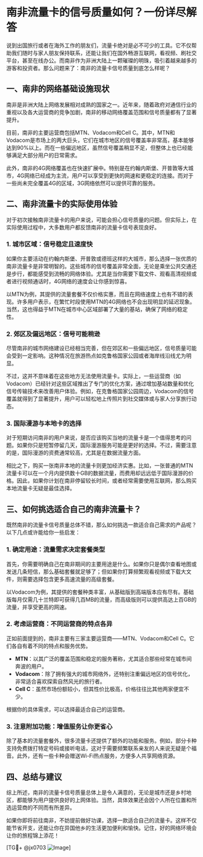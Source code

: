 # 南非流量卡的信号质量如何？一份详尽解答

说到出国旅行或者在海外工作的朋友们，流量卡绝对是必不可少的工具。它不仅帮助我们随时与家人朋友保持联系，还能让我们在国外畅游互联网，看视频、刷社交平台，甚至在线办公。而南非作为非洲大陆上一颗璀璨的明珠，吸引着越来越多的游客和投资者。那么问题来了：南非的流量卡信号质量到底怎么样呢？

## 一、南非的网络基础设施现状

南非是非洲大陆上网络发展相对成熟的国家之一。近年来，随着政府对通信行业的重视以及各大运营商的竞争加剧，南非的移动网络覆盖范围和信号质量都有了显著提升。

目前，南非的主要运营商包括MTN、Vodacom和Cell C。其中，MTN和Vodacom是市场上的两大巨头，它们在城市地区的信号覆盖率非常高，基本能够达到90%以上。而在一些偏远地区，虽然信号覆盖稍显不足，但整体上也已经能够满足大部分用户的日常需求。

此外，南非的4G网络覆盖也在快速扩展中。特别是在约翰内斯堡、开普敦等大城市，4G网络已经成为主流，用户可以享受到更快的网速和更稳定的连接。而对于一些尚未完全覆盖4G的区域，3G网络依然可以提供可靠的服务。

## 二、南非流量卡的实际使用体验

对于初次接触南非流量卡的用户来说，可能会担心信号质量的问题。但实际上，在实际使用过程中，大多数用户都反馈南非的流量卡信号表现良好。

### 1. 城市区域：信号稳定且速度快

如果你主要活动在约翰内斯堡、开普敦或德班这样的大城市，那么选择一张优质的南非流量卡是非常明智的。这些城市的信号覆盖非常全面，无论是乘坐公共交通还是步行，都能感受到流畅的网络体验。尤其是当你需要下载文件、观看高清视频或者进行视频通话时，4G网络的速度会让你感到惊喜。

以MTN为例，其提供的流量套餐不仅价格实惠，而且在网络速度上也有不错的表现。许多用户表示，在繁忙时段使用MTN的4G网络也不会出现明显的延迟现象。当然，这也得益于MTN在城市中心区域部署了大量的基站，确保了网络的稳定性。

### 2. 郊区及偏远地区：信号可能稍逊

尽管南非的城市网络建设已经相当完善，但在郊区和一些偏远地区，信号质量可能会受到一定影响。这种情况在旅游热点如克鲁格国家公园或者海岸线沿线尤为明显。

不过，这并不意味着在这些地方无法使用流量卡。实际上，一些运营商（如Vodacom）已经针对这些区域推出了专门的优化方案，通过增加基站数量和优化信号传输技术来改善用户体验。例如，在克鲁格国家公园周边，Vodacom的信号覆盖就得到了显著提升，用户可以轻松地上传照片到社交媒体或与家人分享旅行动态。

### 3. 国际漫游与本地卡的选择

对于短期访问南非的用户来说，是否应该购买当地的流量卡是一个值得思考的问题。如果你只是短暂停留几天，国际漫游服务可能是更好的选择。不过，需要注意的是，国际漫游的资费通常较高，尤其是在数据流量方面。

相比之下，购买一张南非本地的流量卡则更加经济实惠。比如，一张普通的MTN流量卡可以在一个月内提供数十GB的数据流量，而费用却远远低于国际漫游的价格。因此，如果你计划在南非停留较长时间，或者经常需要使用互联网，那么购买本地流量卡无疑是最佳选择。

## 三、如何挑选适合自己的南非流量卡？

既然南非的流量卡信号质量总体不错，那么如何挑选一款适合自己需求的产品呢？以下几点或许能给你一些启发：

### 1. 确定用途：流量需求决定套餐类型

首先，你需要明确自己在南非期间的主要用途是什么。如果你只是偶尔查看地图或发送几条短信，那么基础套餐就足够了；但如果你打算频繁观看视频或下载大文件，则需要选择包含更多高速流量的高级套餐。

以Vodacom为例，其提供的套餐种类丰富，从基础版到高端版本应有尽有。基础版每月仅需几十兰特即可获得几百MB的流量，而高级版则可以提供高达上百GB的流量，并享受更高的网速。

### 2. 考虑运营商：不同运营商的特点各异

正如前面提到的，南非主要有三家主要运营商——MTN、Vodacom和Cell C。它们各自有着不同的特点和服务优势。

- **MTN**：以其广泛的覆盖范围和稳定的服务著称，尤其适合那些经常在城市间奔波的用户。
- **Vodacom**：除了拥有强大的城市网络外，还特别注重偏远地区的信号优化，非常适合喜欢探索自然风光的旅行者。
- **Cell C**：虽然市场份额较小，但其性价比极高，价格往往比其他两家便宜不少。

根据你的具体需求，可以选择最适合自己的运营商。

### 3. 注意附加功能：增值服务让你更省心

除了基本的流量套餐外，很多流量卡还提供了额外的功能和服务。例如，部分卡种支持免费拨打特定号码或接听电话，这对于需要频繁联系亲友的人来说无疑是个福音。此外，还有一些卡种会赠送Wi-Fi热点服务，方便多人共享网络资源。

## 四、总结与建议

综上所述，南非的流量卡信号质量总体上是令人满意的，无论是城市还是乡村地区，都能够为用户提供良好的上网体验。当然，具体效果还会因个人所在位置和所选运营商的不同而有所差异。

如果你即将前往南非，不妨提前做好功课，选择一款适合自己的流量卡。这样不仅能节省开支，还能让你在异国他乡的生活更加便利和愉快。记住，好的网络环境会让你的旅程锦上添花！

[TG💪+ @jx0703 ![Image](https://github.com/user-attachments/assets/dbca1d08-cadb-493c-b0ec-ad6f7a83f270)]